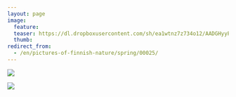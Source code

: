 ```yaml
---
layout: page
image:
  feature:
  teaser: https://dl.dropboxusercontent.com/sh/ea1wtnz7z734o12/AADGHyyP3JU-FZeojPuURMjma/luontokuvat/kes%C3%A4/2/DSC05767-245px.jpg
  thumb:
redirect_from:
  - /en/pictures-of-finnish-nature/spring/00025/
---
```


[![](https://dl.dropboxusercontent.com/sh/ea1wtnz7z734o12/AAB8GOjf1O3eULTlcVJ9LSUoa/luontokuvat/kes%C3%A4/2/DSC05767-800px.jpg)](https://dl.dropboxusercontent.com/sh/ea1wtnz7z734o12/AAB1tlc35iZzCJ-p4_gjNOu5a/luontokuvat/kes%C3%A4/2/DSC05767.jpg)

[![](https://dl.dropboxusercontent.com/sh/ea1wtnz7z734o12/AADjhO-Zyq5lAnRSF6WvfHkSa/luontokuvat/kes%C3%A4/2/20140430_194635-800px.jpg)](https://dl.dropboxusercontent.com/sh/ea1wtnz7z734o12/AABX4SvQlzweF6mr2opyG9BIa/luontokuvat/kes%C3%A4/2/20140430_194635.jpg)
